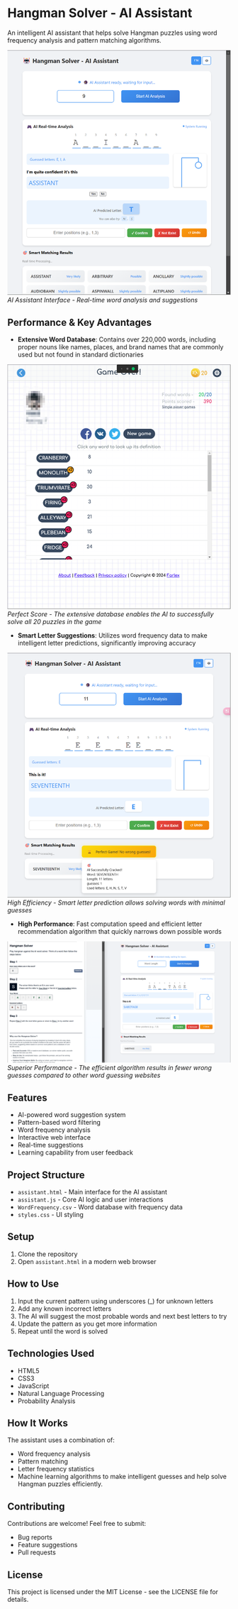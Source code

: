 # Hangman Solver - AI Assistant

An intelligent AI assistant that helps solve Hangman puzzles using word frequency analysis and pattern matching algorithms.

![Running Demo](images/demo.png)
*AI Assistant Interface - Real-time word analysis and suggestions*

## Performance & Key Advantages

- **Extensive Word Database**: Contains over 220,000 words, including proper nouns like names, places, and brand names that are commonly used but not found in standard dictionaries

![Perfect Score](images/perfect_score.png)
*Perfect Score - The extensive database enables the AI to successfully solve all 20 puzzles in the game*

- **Smart Letter Suggestions**: Utilizes word frequency data to make intelligent letter predictions, significantly improving accuracy

![Efficient Solving](images/one_guess.png)
*High Efficiency - Smart letter prediction allows solving words with minimal guesses*

- **High Performance**: Fast computation speed and efficient letter recommendation algorithm that quickly narrows down possible words

![Comparison](images/comparison.png)
*Superior Performance - The efficient algorithm results in fewer wrong guesses compared to other word guessing websites*

## Features

- AI-powered word suggestion system
- Pattern-based word filtering
- Word frequency analysis
- Interactive web interface
- Real-time suggestions
- Learning capability from user feedback

## Project Structure

- `assistant.html` - Main interface for the AI assistant
- `assistant.js` - Core AI logic and user interactions
- `WordFrequency.csv` - Word database with frequency data
- `styles.css` - UI styling

## Setup

1. Clone the repository
2. Open `assistant.html` in a modern web browser

## How to Use

1. Input the current pattern using underscores (_) for unknown letters
2. Add any known incorrect letters
3. The AI will suggest the most probable words and next best letters to try
4. Update the pattern as you get more information
5. Repeat until the word is solved

## Technologies Used

- HTML5
- CSS3
- JavaScript
- Natural Language Processing
- Probability Analysis

## How It Works

The assistant uses a combination of:
- Word frequency analysis
- Pattern matching
- Letter frequency statistics
- Machine learning algorithms
to make intelligent guesses and help solve Hangman puzzles efficiently.

## Contributing

Contributions are welcome! Feel free to submit:
- Bug reports
- Feature suggestions
- Pull requests

## License

This project is licensed under the MIT License - see the LICENSE file for details.